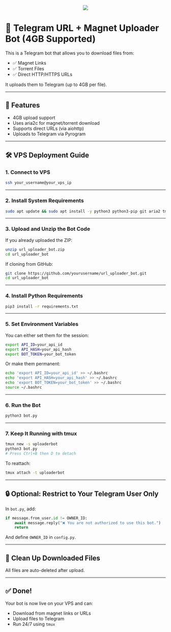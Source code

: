 
<p align="center"><a href="https://dashboard.heroku.com/new?template=https://github.com/cookies2002/url_uploader_bot"> <img src="https://www.herokucdn.com/deploy/button.svg"></a></p>


# 🚀 Telegram URL + Magnet Uploader Bot (4GB Supported)

This is a Telegram bot that allows you to download files from:
- ✅ Magnet Links
- ✅ Torrent Files
- ✅ Direct HTTP/HTTPS URLs

It uploads them to Telegram (up to 4GB per file).

---

## 🧰 Features

- 4GB upload support
- Uses aria2c for magnet/torrent download
- Supports direct URLs (via aiohttp)
- Uploads to Telegram via Pyrogram

---

## 🛠️ VPS Deployment Guide

### 1. Connect to VPS

```bash
ssh your_username@your_vps_ip
```

---

### 2. Install System Requirements

```bash
sudo apt update && sudo apt install -y python3 python3-pip git aria2 tmux unzip
```

---

### 3. Upload and Unzip the Bot Code

If you already uploaded the ZIP:

```bash
unzip url_uploader_bot.zip
cd url_uploader_bot
```

If cloning from GitHub:

```bash
git clone https://github.com/yourusername/url_uploader_bot.git
cd url_uploader_bot
```

---

### 4. Install Python Requirements

```bash
pip3 install -r requirements.txt
```

---

### 5. Set Environment Variables

You can either set them for the session:

```bash
export API_ID=your_api_id
export API_HASH=your_api_hash
export BOT_TOKEN=your_bot_token
```

Or make them permanent:

```bash
echo 'export API_ID=your_api_id' >> ~/.bashrc
echo 'export API_HASH=your_api_hash' >> ~/.bashrc
echo 'export BOT_TOKEN=your_bot_token' >> ~/.bashrc
source ~/.bashrc
```

---

### 6. Run the Bot

```bash
python3 bot.py
```

---

### 7. Keep It Running with tmux

```bash
tmux new -s uploaderbot
python3 bot.py
# Press Ctrl+B then D to detach
```

To reattach:

```bash
tmux attach -t uploaderbot
```

---

## 🔒 Optional: Restrict to Your Telegram User Only

In `bot.py`, add:

```python
if message.from_user.id != OWNER_ID:
    await message.reply("❌ You are not authorized to use this bot.")
    return
```

And define `OWNER_ID` in `config.py`.

---

## 🧹 Clean Up Downloaded Files

All files are auto-deleted after upload.

---

## ✅ Done!

Your bot is now live on your VPS and can:
- Download from magnet links or URLs
- Upload files to Telegram
- Run 24/7 using `tmux`
